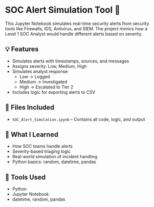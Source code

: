 # SOC Alert Simulation Tool 🔐

This Jupyter Notebook simulates real-time security alerts from security tools like Firewalls, IDS, Antivirus, and SIEM. The project mimics how a Level 1 SOC Analyst would handle different alerts based on severity.

## 💡 Features
- Simulates alerts with timestamps, sources, and messages
- Assigns severity: Low, Medium, High
- Simulates analyst response:
  - Low → Logged
  - Medium → Investigated
  - High → Escalated to Tier 2
- Includes logic for exporting alerts to CSV

## 📁 Files Included
- `SOC_Alert_Simulation.ipynb` – Contains all code, logic, and output

## 🧠 What I Learned
- How SOC teams handle alerts
- Severity-based triaging logic
- Real-world simulation of incident handling
- Python basics: random, datetime, pandas

## 🔧 Tools Used
- Python
- Jupyter Notebook
- datetime, random, pandas
